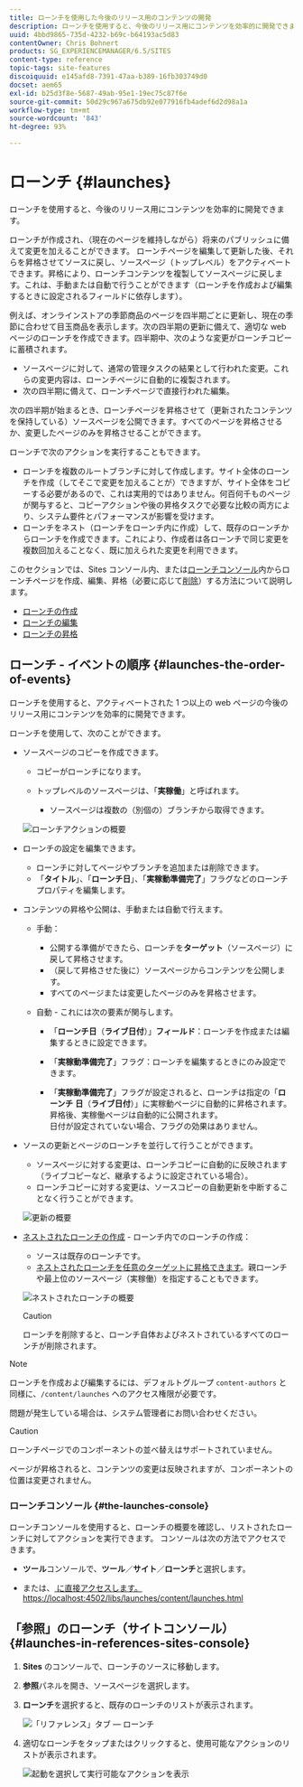 ```yaml
---
title: ローンチを使用した今後のリリース用のコンテンツの開発
description: ローンチを使用すると、今後のリリース用にコンテンツを効率的に開発できます。現在のページを維持しながら、今後の公開に合わせて変更を加えることができます。
uuid: 4bbd9865-735d-4232-b69c-b64193ac5d83
contentOwner: Chris Bohnert
products: SG_EXPERIENCEMANAGER/6.5/SITES
content-type: reference
topic-tags: site-features
discoiquuid: e145afd8-7391-47aa-b389-16fb303749d0
docset: aem65
exl-id: b25d3f8e-5687-49ab-95e1-19ec75c87f6e
source-git-commit: 50d29c967a675db92e077916fb4adef6d2d98a1a
workflow-type: tm+mt
source-wordcount: '843'
ht-degree: 93%

---
```


# ローンチ {#launches}

ローンチを使用すると、今後のリリース用にコンテンツを効率的に開発できます。

ローンチが作成され、（現在のページを維持しながら）将来のパブリッシュに備えて変更を加えることができます。 ローンチページを編集して更新した後、それらを昇格させてソースに戻し、ソースページ（トップレベル）をアクティベートできます。昇格により、ローンチコンテンツを複製してソースページに戻します。これは、手動または自動で行うことができます（ローンチを作成および編集するときに設定されるフィールドに依存します）。

例えば、オンラインストアの季節商品のページを四半期ごとに更新し、現在の季節に合わせて目玉商品を表示します。次の四半期の更新に備えて、適切な web ページのローンチを作成できます。四半期中、次のような変更がローンチコピーに蓄積されます。

* ソースページに対して、通常の管理タスクの結果として行われた変更。これらの変更内容は、ローンチページに自動的に複製されます。
* 次の四半期に備えて、ローンチページで直接行われた編集。

次の四半期が始まるとき、ローンチページを昇格させて（更新されたコンテンツを保持している）ソースページを公開できます。すべてのページを昇格させるか、変更したページのみを昇格させることができます。

ローンチで次のアクションを実行することもできます。

* ローンチを複数のルートブランチに対して作成します。サイト全体のローンチを作成（してそこで変更を加えることが）できますが、サイト全体をコピーする必要があるので、これは実用的ではありません。何百何千ものページが関与すると、コピーアクションや後の昇格タスクで必要な比較の両方により、システム要件とパフォーマンスが影響を受けます。
* ローンチをネスト（ローンチをローンチ内に作成）して、既存のローンチからローンチを作成できます。これにより、作成者は各ローンチで同じ変更を複数回加えることなく、既に加えられた変更を利用できます。

このセクションでは、Sites コンソール内、または[ローンチコンソール](#the-launches-console)内からローンチページを作成、編集、昇格（必要に応じて[削除](/help/sites-authoring/launches-creating.md#deleting-a-launch)）する方法について説明します。

* [ローンチの作成](/help/sites-authoring/launches-creating.md)
* [ローンチの編集](/help/sites-authoring/launches-editing.md)
* [ローンチの昇格](/help/sites-authoring/launches-promoting.md)

## ローンチ - イベントの順序 {#launches-the-order-of-events}

ローンチを使用すると、アクティベートされた 1 つ以上の web ページの今後のリリース用にコンテンツを効率的に開発できます。

ローンチを使用して、次のことができます。

* ソースページのコピーを作成できます。

   * コピーがローンチになります。
   * トップレベルのソースページは、「**実稼働**」と呼ばれます。

      * ソースページは複数の（別個の）ブランチから取得できます。

  ![ローンチアクションの概要](assets/chlimage_1-111.png)

* ローンチの設定を編集できます。

   * ローンチに対してページやブランチを追加または削除できます。
   * 「**タイトル**」、「**ローンチ日**」、「**実稼動準備完了**」フラグなどのローンチプロパティを編集します。

* コンテンツの昇格や公開は、手動または自動で行えます。

   * 手動：

      * 公開する準備ができたら、ローンチを&#x200B;**ターゲット**（ソースページ）に戻して昇格させます。
      * （戻して昇格させた後に）ソースページからコンテンツを公開します。
      * すべてのページまたは変更したページのみを昇格させます。

   * 自動 - これには次の要素が関与します。

      * 「**ローンチ日**（**ライブ日付**）」**フィールド**：ローンチを作成または編集するときに設定できます。

      * 「**実稼動準備完了**」フラグ：ローンチを編集するときにのみ設定できます。
      * 「**実稼動準備完了**」フラグが設定されると、ローンチは指定の「**ローンチ** **日**（**ライブ日付**）」に実稼動ページに自動的に昇格されます。昇格後、実稼働ページは自動的に公開されます。\
        日付が設定されていない場合、フラグの効果はありません。

* ソースの更新とページのローンチを並行して行うことができます。

   * ソースページに対する変更は、ローンチコピーに自動的に反映されます（ライブコピーなど、継承するように設定されている場合）。
   * ローンチコピーに対する変更は、ソースコピーの自動更新を中断することなく行うことができます。

  ![更新の概要](assets/chlimage_1-112.png)

* [ネストされたローンチの作成](/help/sites-authoring/launches-creating.md#creating-a-nested-launch) - ローンチ内でのローンチの作成：

   * ソースは既存のローンチです。
   * [ネストされたローンチを任意のターゲットに昇格できます](/help/sites-authoring/launches-promoting.md#promoting-a-nested-launch)。親ローンチや最上位のソースページ（実稼働）を指定することもできます。

  ![ネストされたローンチの概要](assets/chlimage_1-113.png)

  >[!CAUTION]
  >
  >ローンチを削除すると、ローンチ自体およびネストされているすべてのローンチが削除されます。

>[!NOTE]
>
>ローンチを作成および編集するには、デフォルトグループ `content-authors` と同様に、`/content/launches` へのアクセス権限が必要です。
>
>問題が発生している場合は、システム管理者にお問い合わせください。

>[!CAUTION]
>
>ローンチページでのコンポーネントの並べ替えはサポートされていません。
>
>ページが昇格されると、コンテンツの変更は反映されますが、コンポーネントの位置は変更されません。


### ローンチコンソール {#the-launches-console}

ローンチコンソールを使用すると、ローンチの概要を確認し、リストされたローンチに対してアクションを実行できます。 コンソールは次の方法でアクセスできます。

* **ツール**&#x200B;コンソールで、**ツール**／**サイト**／**ローンチ**&#x200B;と選択します。

* または、[ に直接アクセスします。https://localhost:4502/libs/launches/content/launches.html](https://localhost:4502/libs/launches/content/launches.html)

## 「参照」のローンチ（サイトコンソール） {#launches-in-references-sites-console}

1. **Sites** のコンソールで、ローンチのソースに移動します。
1. **参照**&#x200B;パネルを開き、ソースページを選択します。
1. **ローンチ**&#x200B;を選択すると、既存のローンチのリストが表示されます。

   ![「リファレンス」タブ — ローンチ](assets/screen-shot_2019-03-05at121901-1.png)

1. 適切なローンチをタップまたはクリックすると、使用可能なアクションのリストが表示されます。

   ![起動を選択して実行可能なアクションを表示](assets/screen-shot_2019-03-05at121952-1.png)
